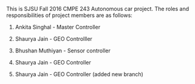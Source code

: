 This is SJSU Fall 2016 CMPE 243 Autonomous car project. The roles and responsibilities of project members are as follows:
1. Ankita Singhal - Master Controller



2. Shaurya Jain - GEO Controlller
2. Bhushan Muthiyan - Sensor controller


2. Shaurya Jain - GEO Controller

2. Shaurya Jain - GEO Controller (added new branch)


